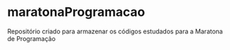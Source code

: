 # maratonaProgramacao
Repositório criado para armazenar os códigos estudados para a Maratona de Programação
